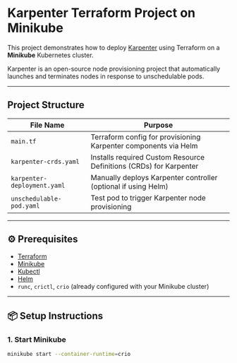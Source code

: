 
# Karpenter Terraform Project on Minikube

This project demonstrates how to deploy [Karpenter](https://karpenter.sh) using Terraform on a **Minikube** Kubernetes cluster.

Karpenter is an open-source node provisioning project that automatically launches and terminates nodes in response to unschedulable pods.

---

##  Project Structure

| File Name                | Purpose                                                                 |
|-------------------------|-------------------------------------------------------------------------|
| `main.tf`               | Terraform config for provisioning Karpenter components via Helm         |
| `karpenter-crds.yaml`   | Installs required Custom Resource Definitions (CRDs) for Karpenter      |
| `karpenter-deployment.yaml` | Manually deploys Karpenter controller (optional if using Helm)     |
| `unschedulable-pod.yaml`| Test pod to trigger Karpenter node provisioning                         |

---

## ⚙️ Prerequisites

- [Terraform](https://developer.hashicorp.com/terraform/downloads)
- [Minikube](https://minikube.sigs.k8s.io/)
- [Kubectl](https://kubernetes.io/docs/tasks/tools/)
- [Helm](https://helm.sh/)
- `runc`, `crictl`, `crio` (already configured with your Minikube cluster)

---

## 📦 Setup Instructions

### 1. Start Minikube
```bash
minikube start --container-runtime=crio
